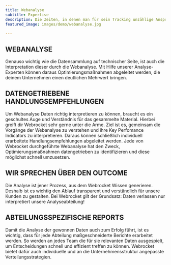 ```yaml
---
title: Webanalyse
subtitle: Expertise
description: Die Zeiten, in denen man für sein Tracking unzählige Ansprechpartner für einen vernünftig umgesetzten Analyseprozess konsultieren musste, sind mit Webrocket vorbei.
featured_image: images/demo/webanalyse.jpg

---
```


## WEBANALYSE

Genauso wichtig wie die Datensammlung auf technischer Seite, ist auch die Interpretation dieser durch die Webanalyse. Mit Hilfe unserer Analyse-Experten können daraus Optimierungsmaßnahmen abgeleitet werden, die deinem Unternehmen einen deutlichen Mehrwert bringen.


## DATENGETRIEBENE HANDLUNGSEMPFEHLUNGEN

Um Webanalyse Daten richtig interpretieren zu können, braucht es ein geschultes Auge und Verständnis für das gesammelte Material. Hierbei greift dir Webrocket sehr gerne unter die Arme. Ziel ist es, gemeinsam die Vorgänge der Webanalyse zu verstehen und ihre Key Perfomance Indicators zu interpretieren. Daraus können schließlich individuell erarbeitete Handlungsempfehlungen abgeleitet werden. Jede von Webrocket durchgeführte Webanalyse hat den Zweck, Optimierungsmaßnahmen datengetrieben zu identifizieren und diese möglichst schnell umzusetzen.

## WIR SPRECHEN ÜBER DEN OUTCOME

Die Analyse ist jener Prozess, aus dem Webrocket Wissen generieren. Deshalb ist es wichtig den Ablauf transparent und verständlich für unsere Kunden zu gestalten. Bei Webrocket gilt der Grundsatz: Daten verlassen nur interpretiert unsere Analyseabteilung!

## ABTEILUNGSSPEZIFISCHE REPORTS

Damit die Analyse der gewonnen Daten auch zum Erfolg führt, ist es wichtig, dass für jede Abteilung maßgeschneiderte Berichte erarbeitet werden. So werden an jedes Team die für sie relevanten Daten ausgespielt, um Entscheidungen schnell und effizient treffen zu können. Webrocket bietet dafür auch individuelle und an die Unternehmensstruktur angepasste Verteilungsstrategien.
